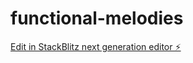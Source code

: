 # functional-melodies

[Edit in StackBlitz next generation editor ⚡️](https://stackblitz.com/~/github.com/elemento99/functional-melodies)